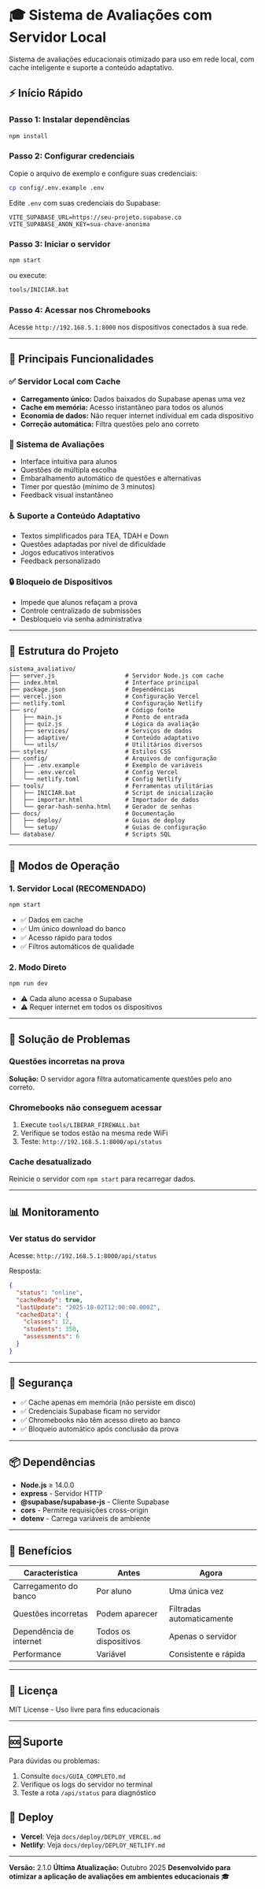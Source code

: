# 🎓 Sistema de Avaliações com Servidor Local

Sistema de avaliações educacionais otimizado para uso em rede local, com cache inteligente e suporte a conteúdo adaptativo.

## ⚡ Início Rápido

### Passo 1: Instalar dependências
```bash
npm install
```

### Passo 2: Configurar credenciais
Copie o arquivo de exemplo e configure suas credenciais:
```bash
cp config/.env.example .env
```
Edite `.env` com suas credenciais do Supabase:
```env
VITE_SUPABASE_URL=https://seu-projeto.supabase.co
VITE_SUPABASE_ANON_KEY=sua-chave-anonima
```

### Passo 3: Iniciar o servidor
```bash
npm start
```
ou execute:
```bash
tools/INICIAR.bat
```

### Passo 4: Acessar nos Chromebooks
Acesse `http://192.168.5.1:8000` nos dispositivos conectados à sua rede.

---

## 🌟 Principais Funcionalidades

### ✅ Servidor Local com Cache
- **Carregamento único:** Dados baixados do Supabase apenas uma vez
- **Cache em memória:** Acesso instantâneo para todos os alunos
- **Economia de dados:** Não requer internet individual em cada dispositivo
- **Correção automática:** Filtra questões pelo ano correto

### 📝 Sistema de Avaliações
- Interface intuitiva para alunos
- Questões de múltipla escolha
- Embaralhamento automático de questões e alternativas
- Timer por questão (mínimo de 3 minutos)
- Feedback visual instantâneo

### ♿ Suporte a Conteúdo Adaptativo
- Textos simplificados para TEA, TDAH e Down
- Questões adaptadas por nível de dificuldade
- Jogos educativos interativos
- Feedback personalizado

### 🔒 Bloqueio de Dispositivos
- Impede que alunos refaçam a prova
- Controle centralizado de submissões
- Desbloqueio via senha administrativa

---

## 📁 Estrutura do Projeto

```
sistema_avaliativo/
├── server.js                    # Servidor Node.js com cache
├── index.html                   # Interface principal
├── package.json                 # Dependências
├── vercel.json                  # Configuração Vercel
├── netlify.toml                 # Configuração Netlify
├── src/                         # Código fonte
│   ├── main.js                  # Ponto de entrada
│   ├── quiz.js                  # Lógica da avaliação
│   ├── services/                # Serviços de dados
│   ├── adaptive/                # Conteúdo adaptativo
│   └── utils/                   # Utilitários diversos
├── styles/                      # Estilos CSS
├── config/                      # Arquivos de configuração
│   ├── .env.example             # Exemplo de variáveis
│   ├── .env.vercel              # Config Vercel
│   └── netlify.toml             # Config Netlify
├── tools/                       # Ferramentas utilitárias
│   ├── INICIAR.bat              # Script de inicialização
│   ├── importar.html            # Importador de dados
│   └── gerar-hash-senha.html    # Gerador de senhas
├── docs/                        # Documentação
│   ├── deploy/                  # Guias de deploy
│   └── setup/                   # Guias de configuração
└── database/                    # Scripts SQL
```

---

## 🔧 Modos de Operação

### 1. Servidor Local (RECOMENDADO)
```bash
npm start
```
- ✅ Dados em cache
- ✅ Um único download do banco
- ✅ Acesso rápido para todos
- ✅ Filtros automáticos de qualidade

### 2. Modo Direto
```bash
npm run dev
```
- ⚠️ Cada aluno acessa o Supabase
- ⚠️ Requer internet em todos os dispositivos

---

## 🐛 Solução de Problemas

### Questões incorretas na prova
**Solução:** O servidor agora filtra automaticamente questões pelo ano correto.

### Chromebooks não conseguem acessar
1. Execute `tools/LIBERAR_FIREWALL.bat`
2. Verifique se todos estão na mesma rede WiFi
3. Teste: `http://192.168.5.1:8000/api/status`

### Cache desatualizado
Reinicie o servidor com `npm start` para recarregar dados.

---

## 📊 Monitoramento

### Ver status do servidor
Acesse: `http://192.168.5.1:8000/api/status`

Resposta:
```json
{
  "status": "online",
  "cacheReady": true,
  "lastUpdate": "2025-10-02T12:00:00.000Z",
  "cachedData": {
    "classes": 12,
    "students": 350,
    "assessments": 6
  }
}
```

---

## 🔐 Segurança

- ✅ Cache apenas em memória (não persiste em disco)
- ✅ Credenciais Supabase ficam no servidor
- ✅ Chromebooks não têm acesso direto ao banco
- ✅ Bloqueio automático após conclusão da prova

---

## 📦 Dependências

- **Node.js** ≥ 14.0.0
- **express** - Servidor HTTP
- **@supabase/supabase-js** - Cliente Supabase
- **cors** - Permite requisições cross-origin
- **dotenv** - Carrega variáveis de ambiente

---

## 🎯 Benefícios

| Característica | Antes | Agora |
|---|---|---|
| Carregamento do banco | Por aluno | Uma única vez |
| Questões incorretas | Podem aparecer | Filtradas automaticamente |
| Dependência de internet | Todos os dispositivos | Apenas o servidor |
| Performance | Variável | Consistente e rápida |

---

## 📝 Licença

MIT License - Uso livre para fins educacionais

---

## 🆘 Suporte

Para dúvidas ou problemas:
1. Consulte `docs/GUIA_COMPLETO.md`
2. Verifique os logs do servidor no terminal
3. Teste a rota `/api/status` para diagnóstico

## 🚀 Deploy

- **Vercel**: Veja `docs/deploy/DEPLOY_VERCEL.md`
- **Netlify**: Veja `docs/deploy/DEPLOY_NETLIFY.md`

---

**Versão:** 2.1.0
**Última Atualização:** Outubro 2025
**Desenvolvido para otimizar a aplicação de avaliações em ambientes educacionais** 🎓

